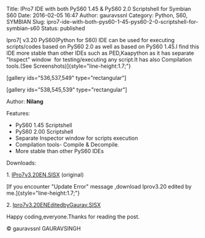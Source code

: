 Title: IPro7 IDE with both PyS60 1.45 & PyS60 2.0 Scriptshell for Symbian S60
Date: 2016-02-05 16:47
Author: gauravssnl
Category: Python, S60, SYMBIAN
Slug: ipro7-ide-with-both-pys60-1-45-pys60-2-0-scriptshell-for-symbian-s60
Status: published

Ipro7[ v3.20 PyS60(Python for S60) IDE can be used for executing scripts/codes based on PyS60 2.0 as well as based on PyS60 1.45.I find this IDE more stable than other IDEs such as PED,Kaapython as it has separate "Inspect" window  for testing/executing any script.It has also Compilation tools.(See Screenshots)]{style="line-height:1.7;"}

\[gallery ids="536,537,549" type="rectangular"\]

\[gallery ids="538,545,539" type="rectangular"\]

Author: **Nilang**

Features:

-   PyS60 1.45 Scriptshell
-   PyS60 2.00 Scriptshell
-   Separate Inspector window for scripts execution
-   Compilation tools- Compile & Decompile.
-   More stable than other PyS60 IDEs

Downloads:

1. [IPro7v3.20EN.SISX](https://www.dropbox.com/s/xpoot8xi0d3vkwk/iPro7v3.20EN.sisx?dl=0) (original)

[If you encounter "Update Error" message ,download Iprov3.20 edited by me.]{style="line-height:1.7;"}

2. [Ipro7v3.20ENEditedbyGaurav.SISX](https://www.dropbox.com/s/ck6xydcyhug9j9w/GauraviPro7v3.20EN.sisx?dl=0)

Happy coding,everyone.Thanks for reading the post.

© gauravssnl GAURAVSINGH

 

 

 

 

 

 
